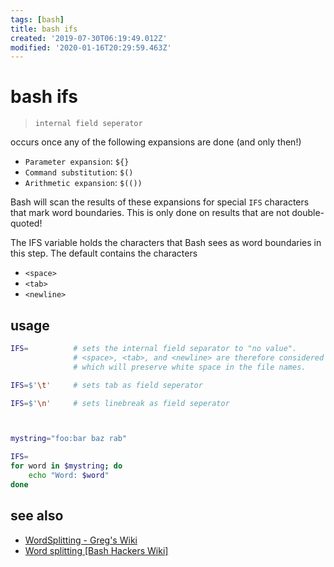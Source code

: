 ```yaml
---
tags: [bash]
title: bash ifs
created: '2019-07-30T06:19:49.012Z'
modified: '2020-01-16T20:29:59.463Z'
---
```


# bash ifs

> `internal field seperator`




occurs once any of the following expansions are done (and only then!)
- `Parameter expansion`: `${}`
- `Command substitution`: `$()`
- `Arithmetic expansion`: `$(())`

Bash will scan the results of these expansions for special `IFS` characters that mark word boundaries. This is only done on results that are not double-quoted!

The IFS variable holds the characters that Bash sees as word boundaries in this step. The default contains the characters
- `<space>`
- `<tab>`
- `<newline>`

## usage
```sh
IFS=          # sets the internal field separator to "no value".
              # <space>, <tab>, and <newline> are therefore considered part of a word, 
              # which will preserve white space in the file names.

IFS=$'\t'     # sets tab as field seperator

IFS=$'\n'     # sets linebreak as field seperator



mystring="foo:bar baz rab"

IFS=
for word in $mystring; do
    echo "Word: $word"
done
```

## see also
- [WordSplitting - Greg's Wiki](http://mywiki.wooledge.org/WordSplitting)
- [Word splitting [Bash Hackers Wiki]](http://wiki.bash-hackers.org/syntax/expansion/wordsplit)
